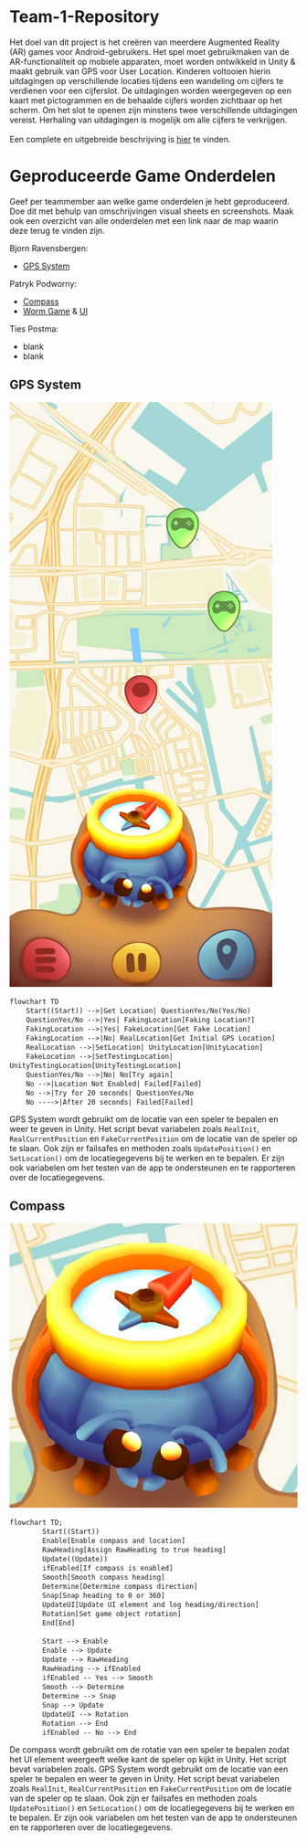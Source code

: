 # Team-1-Repository

Het doel van dit project is het creëren van meerdere Augmented Reality (AR) games voor Android-gebruikers. Het spel moet gebruikmaken van de AR-functionaliteit op mobiele apparaten, moet worden ontwikkeld in Unity & maakt gebruik van GPS voor User Location. Kinderen voltooien hierin uitdagingen op verschillende locaties tijdens een wandeling om cijfers te verdienen voor een cijferslot. De uitdagingen worden weergegeven op een kaart met pictogrammen en de behaalde cijfers worden zichtbaar op het scherm. Om het slot te openen zijn minstens twee verschillende uitdagingen vereist. Herhaling van uitdagingen is mogelijk om alle cijfers te verkrijgen.
<br>  
Een complete en uitgebreide beschrijving is [hier](https://github.com/Bjornraaf/Team-1-Repository/wiki) te vinden.

# Geproduceerde Game Onderdelen

Geef per teammember aan welke game onderdelen je hebt geproduceerd. Doe dit met behulp van omschrijvingen visual sheets en screenshots.
Maak ook een overzicht van alle onderdelen met een link naar de map waarin deze terug te vinden zijn.

Bjorn Ravensbergen:
  * [GPS System](https://github.com/Bjornraaf/Team-1-Repository/tree/develop/Assets/Scripts/GPSSystem)

Patryk Podworny:
  * [Compass](https://github.com/Bjornraaf/Team-1-Repository/blob/develop/Assets/Scripts/GPSSystem/CompassController.cs)
  * [Worm Game](https://github.com/Bjornraaf/Team-1-Repository/tree/develop/Assets/Scripts/WormGame) & [UI](https://github.com/Bjornraaf/Team-1-Repository/tree/develop/Assets/Scripts/UI)

Ties Postma:
  * blank
  * blank

## GPS System
![GPS Image](https://github.com/Bjornraaf/Team-1-Repository/blob/develop/Images/GPSSystem.jpg)
```mermaid
flowchart TD
    Start((Start)) -->|Get Location| QuestionYes/No(Yes/No)
    QuestionYes/No -->|Yes| FakingLocation[Faking Location?]
    FakingLocation -->|Yes| FakeLocation[Get Fake Location]
    FakingLocation -->|No| RealLocation[Get Initial GPS Location]
    RealLocation -->|SetLocation| UnityLocation[UnityLocation]
    FakeLocation -->|SetTestingLocation| UnityTestingLocation[UnityTestingLocation]
    QuestionYes/No -->|No| No[Try again]
    No -->|Location Not Enabled| Failed[Failed]
    No -->|Try for 20 seconds| QuestionYes/No
    No ---->|After 20 seconds| Failed[Failed]
```
GPS System wordt gebruikt om de locatie van een speler te bepalen en weer te geven in Unity. Het script bevat variabelen zoals ```RealInit```, ```RealCurrentPosition``` en ```FakeCurrentPosition``` om de locatie van de speler op te slaan. Ook zijn er failsafes en methoden zoals ```UpdatePosition()``` en ```SetLocation()``` om de locatiegegevens bij te werken en te bepalen. Er zijn ook variabelen om het testen van de app te ondersteunen en te rapporteren over de locatiegegevens.

## Compass
![Compass Image](https://github.com/Bjornraaf/Team-1-Repository/blob/develop/Images/Compass.png)
```mermaid
flowchart TD;
        Start((Start))
        Enable[Enable compass and location]
        RawHeading[Assign RawHeading to true heading]
        Update((Update))
        ifEnabled[If compass is enabled]
        Smooth[Smooth compass heading]
        Determine[Determine compass direction]
        Snap[Snap heading to 0 or 360]
        UpdateUI[Update UI element and log heading/direction]
        Rotation[Set game object rotation]
        End[End]

        Start --> Enable
        Enable --> Update
        Update --> RawHeading
        RawHeading --> ifEnabled
        ifEnabled -- Yes --> Smooth
        Smooth --> Determine
        Determine --> Snap
        Snap --> Update
        UpdateUI --> Rotation
        Rotation --> End
        ifEnabled -- No --> End
```
De compass wordt gebruikt om de rotatie van een speler te bepalen zodat het UI element weergeeft welke kant de speler op kijkt in Unity. Het script bevat variabelen zoals.
GPS System wordt gebruikt om de locatie van een speler te bepalen en weer te geven in Unity. Het script bevat variabelen zoals ```RealInit```, ```RealCurrentPosition``` en ```FakeCurrentPosition``` om de locatie van de speler op te slaan. Ook zijn er failsafes en methoden zoals ```UpdatePosition()``` en ```SetLocation()``` om de locatiegegevens bij te werken en te bepalen. Er zijn ook variabelen om het testen van de app te ondersteunen en te rapporteren over de locatiegegevens.

